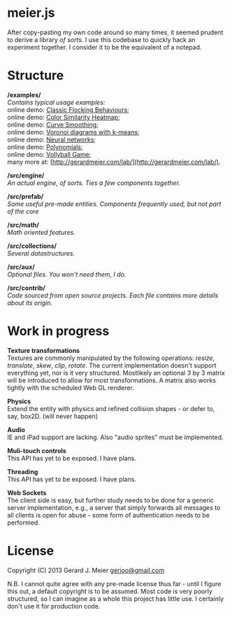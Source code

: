 meier.js
========

After copy-pasting my own code around so many times, it seemed prudent to derive a library *of sorts*. I use this codebase to quickly hack an experiment together. I consider it to be the equivalent of a notepad.



Structure
=========

**/examples/**
*<br>Contains typical usage examples:*
<br> online demo: [Classic Flocking Behaviours](http://gerardmeier.com/flocking-behaviour);
<br> online demo: [Color Similarity Heatmap](http://gerardmeier.com/skin-detection);
<br> online demo: [Curve Smoothing](http://gerardmeier.com/moving-least-squares);
<br> online demo: [Voronoi diagrams with k-means](http://gerardmeier.com/play/cluster-detection/);
<br> online demo: [Neural networks](http://gerardmeier.com/play/neural-network-classification/);
<br> online demo: [Polynomials](http://gerardmeier.com/polynomials-and-taylor-series);
<br> online demo: [Vollyball Game](http://gerardmeier.com/volleyball);
<br> many more at: [http://gerardmeier.com/lab/](http://gerardmeier.com/lab/).



**/src/engine/** 
<br>*An actual engine, of sorts. Ties a few components together.*

**/src/prefab/** 
<br>*Some useful pre-made entities. Components frequently used, but not part of the core*

**/src/math/**
<br>*Math oriented features.*

**/src/collections/**
<br>*Several datastructures.*

**/src/aux/**
<br>*Optional files. You won't need them, I do.*

**/src/contrib/**
<br>*Code sourced from open source projects. Each file contains more details about its origin.*



Work in progress
==========
**Texture transformations**
<br> Textures are commonly manipulated by the following operations: _resize_, _translate_, _skew_, _clip_, _rotate_. The current implementation doesn't support everything yet, nor is it very structured. Mostlikely an optional 3 by 3 matrix will be introduced to allow for most transformations. A matrix also works tightly with the scheduled Web GL renderer.

**Physics**
<br>Extend the entity with physics and refined collision shapes - or defer to, say, box2D. (will never happen)

**Audio**
<br>IE and iPad support are lacking. Also "audio sprites" must be implemented. 

**Muli-touch controls**
<br>This API has yet to be exposed. I have plans.

**Threading**
<br>This API has yet to be exposed. I have plans.

**Web Sockets**
<br>The client side is easy, but further study needs to be done for a generic server implementation, e.g., a server that simply forwards all messages to all clients is open for abuse - some form of authentication needs to be performed.

License
==========

Copyright (C) 2013 Gerard J. Meier <gerjoo@gmail.com>

N.B. I cannot quite agree with any pre-made license thus far - until I figure this out, a default copyright is to be assumed. Most code is very poorly structured, so I can imagine as a whole this project has little use. I certainly don't use it for production code.
